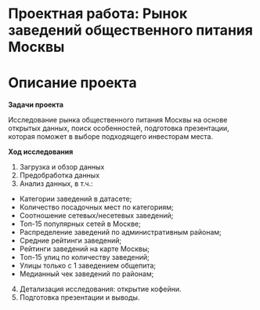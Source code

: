 # Проектная работа: Рынок заведений общественного питания Москвы  

# Описание проекта  

**Задачи проекта**  

Исследование рынка общественного питания Москвы на основе открытых данных, поиск особенностей, подготовка презентации, которая поможет в выборе подходящего инвесторам места.

**Ход исследования**  
1. Загрузка и обзор данных
2. Предобработка данных
3. Анализ данных, в т.ч.:
 * Категории заведений в датасете;
 * Количество посадочных мест по категориям;
 * Соотношение сетевых/несетевых заведений;
 * Топ-15 популярных сетей в Москве;
 * Распределение заведений по административным районам;
 * Средние рейтинги заведений;
 * Рейтинги заведений на карте Москвы;
 * Топ-15 улиц по количеству заведений;
 * Улицы только с 1 заведением общепита;
 * Медианный чек заведений по районам;
4. Детализация исследования: открытие кофейни.
5. Подготовка презентации и выводы.

